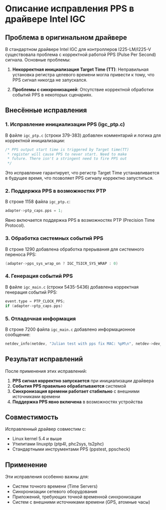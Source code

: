 # Описание исправления PPS в драйвере Intel IGC

## Проблема в оригинальном драйвере

В стандартном драйвере Intel IGC для контроллеров I225-LM/I225-V существовала проблема с корректной работой PPS (Pulse Per Second) сигнала. Основные проблемы:

1. **Некорректная инициализация Target Time (TT)**: Неправильная установка регистра целевого времени могла привести к тому, что PPS сигнал никогда не запускался.

2. **Проблемы с синхронизацией**: Отсутствие корректной обработки событий PPS в некоторых сценариях.

## Внесённые исправления

### 1. Исправление инициализации PPS (igc_ptp.c)

В файле `igc_ptp.c` (строки 379-383) добавлен комментарий и логика для корректной инициализации:

```c
/* PPS output start time is triggered by Target time(TT)
 * register will cause PPS to never start. Need to make
 * future. There isn't a stringent need to fire PPS out
 */
```

Это исправление гарантирует, что регистр Target Time устанавливается в будущее время, что позволяет PPS сигналу корректно запуститься.

### 2. Поддержка PPS в возможностях PTP

В строке 1158 файла `igc_ptp.c`:
```c
adapter->ptp_caps.pps = 1;
```

Явно включается поддержка PPS в возможностях PTP (Precision Time Protocol).

### 3. Обработка системных событий PPS

В строке 1290 добавлена обработка прерывания для системного переноса PPS:
```c
(adapter->pps_sys_wrap_on ? IGC_TSICR_SYS_WRAP : 0)
```

### 4. Генерация событий PPS

В файле `igc_main.c` (строки 5435-5436) добавлена корректная генерация событий PPS:
```c
event.type = PTP_CLOCK_PPS;
if (adapter->ptp_caps.pps)
```

### 5. Отладочная информация

В строке 7200 файла `igc_main.c` добавлено информационное сообщение:
```c
netdev_info(netdev, "Julian test with pps fix MAC: %pM\n", netdev->dev_addr);
```

## Результат исправлений

После применения этих исправлений:

1. **PPS сигнал корректно запускается** при инициализации драйвера
2. **События PPS правильно обрабатываются** системой
3. **Синхронизация времени работает стабильно** с внешними источниками времени
4. **Поддержка PPS явно включена** в возможностях устройства

## Совместимость

Исправленный драйвер совместим с:
- Linux kernel 5.4 и выше
- Утилитами linuxptp (ptp4l, phc2sys, ts2phc)
- Стандартными инструментами PPS (ppstest, ppscheck)

## Применение

Эти исправления особенно важны для:
- Систем точного времени (Time Servers)
- Синхронизации сетевого оборудования
- Приложений, требующих точной временной синхронизации
- Систем с внешними источниками времени (GPS, атомные часы)